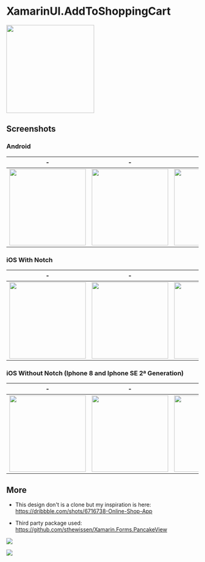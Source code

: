 # XamarinUI.AddToShoppingCart

<img width="230" src="https://github.com/alexandresanlim/XamarinUI.AddToShoppingCart/blob/master/XamarinUI.AddToShoppingCard/XamarinUI.AddToShoppingCard/Src/img/screen/gif.gif?raw=true"/>

## Screenshots

### Android

| - | - | - | - | -
------------ | ------------- | ------ | ---- | ------
<img width="200" src="https://github.com/alexandresanlim/XamarinUI.AddToShoppingCart/blob/master/XamarinUI.AddToShoppingCard/XamarinUI.AddToShoppingCard/Src/img/screen/android/1.jpg?raw=true"/>| <img width="200" src="https://github.com/alexandresanlim/XamarinUI.AddToShoppingCart/blob/master/XamarinUI.AddToShoppingCard/XamarinUI.AddToShoppingCard/Src/img/screen/android/2.jpg?raw=true"/> | <img width="200" src="https://github.com/alexandresanlim/XamarinUI.AddToShoppingCart/blob/master/XamarinUI.AddToShoppingCard/XamarinUI.AddToShoppingCard/Src/img/screen/android/3.jpg?raw=true"/> | <img width="200" src="https://github.com/alexandresanlim/XamarinUI.AddToShoppingCart/blob/master/XamarinUI.AddToShoppingCard/XamarinUI.AddToShoppingCard/Src/img/screen/android/4.jpg?raw=true"/> | <img width="200" src="https://github.com/alexandresanlim/XamarinUI.AddToShoppingCart/blob/master/XamarinUI.AddToShoppingCard/XamarinUI.AddToShoppingCard/Src/img/screen/android/5.jpg?raw=true"/>

### iOS With Notch 

| - | - | - | - | -
------------ | ------------- | ------ | ---- | ------
<img width="200" src="https://github.com/alexandresanlim/XamarinUI.AddToShoppingCart/blob/master/XamarinUI.AddToShoppingCard/XamarinUI.AddToShoppingCard/Src/img/screen/ios/not1.png?raw=true"/>| <img width="200" src="https://github.com/alexandresanlim/XamarinUI.AddToShoppingCart/blob/master/XamarinUI.AddToShoppingCard/XamarinUI.AddToShoppingCard/Src/img/screen/ios/not2.png?raw=true"/> | <img width="200" src="https://github.com/alexandresanlim/XamarinUI.AddToShoppingCart/blob/master/XamarinUI.AddToShoppingCard/XamarinUI.AddToShoppingCard/Src/img/screen/ios/not3.png?raw=true"/> | <img width="200" src="https://github.com/alexandresanlim/XamarinUI.AddToShoppingCart/blob/master/XamarinUI.AddToShoppingCard/XamarinUI.AddToShoppingCard/Src/img/screen/ios/not4.png?raw=true"/> | <img width="200" src="https://github.com/alexandresanlim/XamarinUI.AddToShoppingCart/blob/master/XamarinUI.AddToShoppingCard/XamarinUI.AddToShoppingCard/Src/img/screen/ios/not5.png?raw=true"/>

### iOS Without Notch (Iphone 8 and Iphone SE 2ª Generation)

| - | - | - | - | -
------------ | ------------- | ------ | ---- | ------
<img width="200" src="https://github.com/alexandresanlim/XamarinUI.AddToShoppingCart/blob/master/XamarinUI.AddToShoppingCard/XamarinUI.AddToShoppingCard/Src/img/screen/ios/1.png?raw=true"/>| <img width="200" src="https://github.com/alexandresanlim/XamarinUI.AddToShoppingCart/blob/master/XamarinUI.AddToShoppingCard/XamarinUI.AddToShoppingCard/Src/img/screen/ios/2.png?raw=true"/> | <img width="200" src="https://github.com/alexandresanlim/XamarinUI.AddToShoppingCart/blob/master/XamarinUI.AddToShoppingCard/XamarinUI.AddToShoppingCard/Src/img/screen/ios/3.png?raw=true"/> | <img width="200" src="https://github.com/alexandresanlim/XamarinUI.AddToShoppingCart/blob/master/XamarinUI.AddToShoppingCard/XamarinUI.AddToShoppingCard/Src/img/screen/ios/4.png?raw=true"/> | <img width="200" src="https://github.com/alexandresanlim/XamarinUI.AddToShoppingCart/blob/master/XamarinUI.AddToShoppingCard/XamarinUI.AddToShoppingCard/Src/img/screen/ios/5.png?raw=true"/>


## More

- This design don't is a clone but my inspiration is here:
https://dribbble.com/shots/6716738-Online-Shop-App

- Third party package used:
https://github.com/sthewissen/Xamarin.Forms.PancakeView

<a href="https://github.com/alexandresanlim/XamarinUI.MyGallery"><img src="https://github.com/alexandresanlim/XamarinUI.MyGallery/blob/master/xamarin_ui_gallery_head.png?raw=true" /></a>

<a href="https://snppts.dev/author/alexandresanlim" target="_blank"><img src="https://camo.githubusercontent.com/b72b502eb8f3df149f75f8a72f7d0f9f35728827/68747470733a2f2f7777772e736e707074732e6465762f696d672f736e707074732d62616467652e6a7067" /></a>

